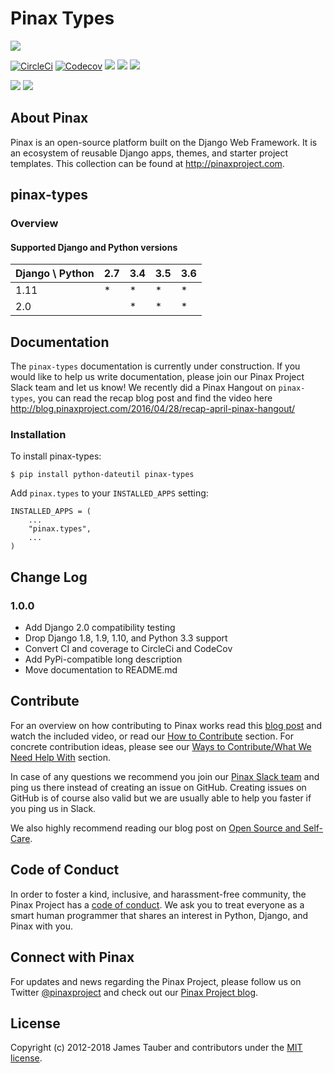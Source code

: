 # Pinax Types

[![](https://img.shields.io/pypi/v/pinax-types.svg)](https://pypi.python.org/pypi/pinax-types/)

[![CircleCi](https://img.shields.io/circleci/project/github/pinax/pinax-types.svg)](https://circleci.com/gh/pinax/pinax-types)
[![Codecov](https://img.shields.io/codecov/c/github/pinax/pinax-types.svg)](https://codecov.io/gh/pinax/pinax-types)
[![](https://img.shields.io/github/contributors/pinax/pinax-types.svg)](https://github.com/pinax/pinax-types/graphs/contributors)
[![](https://img.shields.io/github/issues-pr/pinax/pinax-types.svg)](https://github.com/pinax/pinax-types/pulls)
[![](https://img.shields.io/github/issues-pr-closed/pinax/pinax-types.svg)](https://github.com/pinax/pinax-types/pulls?q=is%3Apr+is%3Aclosed)

[![](http://slack.pinaxproject.com/badge.svg)](http://slack.pinaxproject.com/)
[![](https://img.shields.io/badge/license-MIT-blue.svg)](https://opensource.org/licenses/MIT)

## About Pinax

Pinax is an open-source platform built on the Django Web Framework. It is an ecosystem of reusable
Django apps, themes, and starter project templates. This collection can be found at http://pinaxproject.com.


## pinax-types

### Overview

#### Supported Django and Python versions

Django \ Python | 2.7 | 3.4 | 3.5 | 3.6
--------------- | --- | --- | --- | ---
1.11 |  *  |  *  |  *  |  *  
2.0  |     |  *  |  *  |  *


## Documentation

The ``pinax-types`` documentation is currently under construction. If you would like to help us write documentation, please join our Pinax Project Slack team and let us know! 
We recently did a Pinax Hangout on ``pinax-types``, you can read the recap blog post and find the video here http://blog.pinaxproject.com/2016/04/28/recap-april-pinax-hangout/


### Installation

To install pinax-types:

    $ pip install python-dateutil pinax-types

Add `pinax.types` to your `INSTALLED_APPS` setting:

    INSTALLED_APPS = (
        ...
        "pinax.types",
        ...
    )
    
   
## Change Log   
   
### 1.0.0

* Add Django 2.0 compatibility testing
* Drop Django 1.8, 1.9, 1.10, and Python 3.3 support
* Convert CI and coverage to CircleCi and CodeCov
* Add PyPi-compatible long description
* Move documentation to README.md


## Contribute

For an overview on how contributing to Pinax works read this [blog post](http://blog.pinaxproject.com/2016/02/26/recap-february-pinax-hangout/)
and watch the included video, or read our [How to Contribute](http://pinaxproject.com/pinax/how_to_contribute/) section.
For concrete contribution ideas, please see our
[Ways to Contribute/What We Need Help With](http://pinaxproject.com/pinax/ways_to_contribute/) section.

In case of any questions we recommend you join our [Pinax Slack team](http://slack.pinaxproject.com)
and ping us there instead of creating an issue on GitHub. Creating issues on GitHub is of course
also valid but we are usually able to help you faster if you ping us in Slack.

We also highly recommend reading our blog post on [Open Source and Self-Care](http://blog.pinaxproject.com/2016/01/19/open-source-and-self-care/).


## Code of Conduct

In order to foster a kind, inclusive, and harassment-free community, the Pinax Project
has a [code of conduct](http://pinaxproject.com/pinax/code_of_conduct/).
We ask you to treat everyone as a smart human programmer that shares an interest in Python, Django, and Pinax with you.


## Connect with Pinax

For updates and news regarding the Pinax Project, please follow us on Twitter [@pinaxproject](https://twitter.com/pinaxproject)
and check out our [Pinax Project blog](http://blog.pinaxproject.com).


## License

Copyright (c) 2012-2018 James Tauber and contributors under the [MIT license](https://opensource.org/licenses/MIT).
